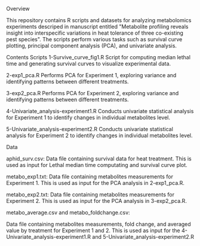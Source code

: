 Overview

This repository contains R scripts and datasets for analyzing metabolomics experiments descriped in manuscript entitled "Metabolite profiling reveals insight into interspecific variations in heat tolerance of three co-existing pest species". 
The scripts perform various tasks such as survival curve plotting, principal component analysis (PCA), and univariate analysis.

Contents
Scripts
1-Survive_curve_fig1.R
Script for computing median lethal time and generating survival curves to visualize experimental data.

2-exp1_pca.R
Performs PCA for Experiment 1, exploring variance and identifying patterns between different treatments.

3-exp2_pca.R
Performs PCA for Experiment 2, exploring variance and identifying patterns between different treatments.

4-Univariate_analysis-experiment1.R
Conducts univariate statistical analysis for Experiment 1 to identify changes in individual metabolites level.

5-Univariate_analysis-experiment2.R
Conducts univariate statistical analysis for Experiment 2 to identify changes in individual metabolites level.

Data

aphid_surv.csv:
Data file containing survival data for heat treatment. This is used as input for Lethal median time computating and survival curve plot.

metabo_exp1.txt:
Data file containing metabolites measurements for Experiment 1. This is used as input for the PCA analysis in 2-exp1_pca.R.

metabo_exp2.txt:
Data file containing metabolites measurements for Experiment 2. This is used as input for the PCA analysis in 3-exp2_pca.R.

metabo_average.csv and metabo_foldchange.csv:

Data file containing metabolites measurements, fold change, and averaged value by treatment for Experiment 1 and 2. This is used as input for the 4-Univariate_analysis-experiment1.R and 5-Univariate_analysis-experiment2.R

